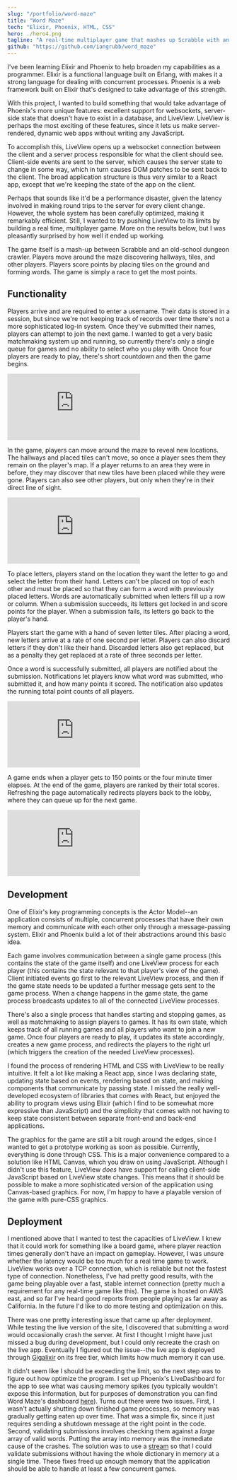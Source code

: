 ```yaml
---
slug: "/portfolio/word-maze"
title: "Word Maze"
tech: "Elixir, Phoenix, HTML, CSS"
hero: ./hero4.png
tagline: "A real-time multiplayer game that mashes up Scrabble with an old-school dungeon crawler."
github: "https://github.com/iangrubb/word_maze"
---
```


I've been learning Elixir and Phoenix to help broaden my capabilities as a programmer. Elixir is a functional language built on Erlang, with makes it a strong language for dealing with concurrent processes. Phoenix is a web framework built on Elixir that's designed to take advantage of this strength.

With this project, I wanted to build something that would take advantage of Phoenix's more unique features: excellent support for websockets, server-side state that doesn't have to exist in a database, and LiveView. LiveView is perhaps the most exciting of these features, since it lets us make server-rendered, dynamic web apps without writing any JavaScript.

To accomplish this, LiveView opens up a websocket connection between the client and a server process responsible for what the client should see. Client-side events are sent to the server, which causes the server state to change in some way, which in turn causes DOM patches to be sent back to the client. The broad application structure is thus very similar to a React app, except that we're keeping the state of the app on the client.

Perhaps that sounds like it'd be a performance disaster, given the latency involved in making round trips to the server for every client change. However, the whole system has been carefully optimized, making it remarkably efficient. Still, I wanted to try pushing LiveView to its limits by building a real time, multiplayer game. More on the results below, but I was pleasantly surprised by how well it ended up working.

The game itself is a mash-up between Scrabble and an old-school dungeon crawler. Players move around the maze discovering hallways, tiles, and other players. Players score points by placing tiles on the ground and forming words. The game is simply a race to get the most points.

## Functionality

Players arrive and are required to enter a username. Their data is stored in a session, but since we're not keeping track of records over time there's not a more sophisticated log-in system. Once they've submitted their names, players can attempt to join the next game. I wanted to get a very basic matchmaking system up and running, so currently there's only a single queue for games and no ability to select who you play with. Once four players are ready to play, there's short countdown and then the game begins.

<iframe src="https://player.vimeo.com/video/450868861" title="Match Making" w="640" h="358" frameborder="0" allow="autoplay; fullscreen" allowfullscreen></iframe>

In the game, players can move around the maze to reveal new locations. The hallways and placed tiles can't move, so once a player sees them they remain on the player's map. If a player returns to an area they were in before, they may discover that new tiles have been placed while they were gone. Players can also see other players, but only when they're in their direct line of sight.

<iframe src="https://player.vimeo.com/video/450868994" title="Movement and Field of View" w="640" h="358" frameborder="0" allow="autoplay; fullscreen" allowfullscreen></iframe>

To place letters, players stand on the location they want the letter to go and select the letter from their hand. Letters can't be placed on top of each other and must be placed so that they can form a word with previously placed letters. Words are automatically submitted when letters fill up a row or column. When a submission succeeds, its letters get locked in and score points for the player. When a submission fails, its letters go back to the player's hand.

Players start the game with a hand of seven letter tiles. After placing a word, new letters arrive at a rate of one second per letter. Players can also discard letters if they don't like their hand. Discarded letters also get replaced, but as a penalty they get replaced at a rate of three seconds per letter.

Once a word is successfully submitted, all players are notified about the submission. Notifications let players know what word was submitted, who submitted it, and how many points it scored. The notification also updates the running total point counts of all players.

<iframe src="https://player.vimeo.com/video/450869028" title="Letter Placement and Notifications" w="640" h="363" frameborder="0" allow="autoplay; fullscreen" allowfullscreen></iframe>

A game ends when a player gets to 150 points or the four minute timer elapses. At the end of the game, players are ranked by their total scores. Refreshing the page automatically redirects players back to the lobby, where they can queue up for the next game.

<iframe src="https://player.vimeo.com/video/450869061" title="Game Ending" w="640" h="363" frameborder="0" allow="autoplay; fullscreen" allowfullscreen></iframe>


## Development

One of Elixir's key programming concepts is the Actor Model--an application consists of multiple, concurrent processes that have their own memory and communicate with each other only through a message-passing system. Elixir and Phoenix build a lot of their abstractions around this basic idea.

Each game involves communication between a single game process (this contains the state of the game itself) and one LiveView process for each player (this contains the state relevant to that player's view of the game). Client initiated events go first to the relevant LiveView process, and then if the game state needs to be updated a further message gets sent to the game process. When a change happens in the game state, the game process broadcasts updates to all of the connected LiveView processes.

There's also a single process that handles starting and stopping games, as well as matchmaking to assign players to games. It has its own state, which keeps track of all running games and all players who want to join a new game. Once four players are ready to play, it updates its state accordingly, creates a new game process, and redirects the players to the right url (which triggers the creation of the needed LiveView processes).

I found the process of rendering HTML and CSS with LiveView to be really intuitive. It felt a lot like making a React app, since I was declaring state, updating state based on events, rendering based on state, and making components that communicate by passing state. I missed the really well-developed ecosystem of libraries that comes with React, but enjoyed the ability to program views using Elixir (which I find to be somewhat more expressive than JavaScript) and the simplicity that comes with not having to keep state consistent between separate front-end and back-end applications.

The graphics for the game are still a bit rough around the edges, since I wanted to get a prototype working as soon as possible. Currently, everything is done through CSS. This is a major convenience compared to a solution like HTML Canvas, which you draw on using JavaScript. Although I didn't use this feature, LiveView *does* have support for calling client-side JavaScript based on LiveView state changes. This means that it should be possible to make a more sophisticated version of the application using Canvas-based graphics. For now, I'm happy to have a playable version of the game with pure-CSS graphics.

## Deployment

I mentioned above that I wanted to test the capacities of LiveView. I knew that it could work for something like a board game, where player reaction times generally don't have an impact on gameplay. However, I was unsure whether the latency would be too much for a real time game to work. LiveView works over a TCP connection, which is reliable but not the fastest type of connection. Nonetheless, I've had pretty good results, with the game being playable over a fast, stable internet connection (pretty much a requirement for any real-time game like this). The game is hosted on AWS east, and so far I've heard good reports from people playing as far away as California. In the future I'd like to do more testing and optimization on this.

There was one pretty interesting issue that came up after deployment. While testing the live version of the site, I discovered that submitting a word would occasionally crash the server. At first I thought I might have just missed a bug during development, but I could only recreate the crash on the live app. Eventually I figured out the issue--the live app is deployed through [Gigalixir](https://www.gigalixir.com/) on its free tier, which limits how much memory it can use.

It didn't seem like I should be exceeding the limit, so the next step was to figure out how optimize the program. I set up Phoenix's LiveDashboard for the app to see what was causing memory spikes (you typically wouldn't expose this information, but for purposes of demonstration you can find Word Maze's dashboard [here](http://word-maze.gigalixirapp.com/dashboard)). Turns out there were two issues. First, I wasn't actually shutting down finished game processes, so memory was gradually getting eaten up over time. That was a simple fix, since it just requires sending a shutdown message at the right point in the code. Second, validating submissions involves checking them against a *large* array of valid words. Putting the array into memory was the immediate cause of the crashes. The solution was to use a [stream](https://hexdocs.pm/elixir/Stream.html) so that I could validate submissions without having the whole dictionary in memory at a single time. These fixes freed up enough memory that the application should be able to handle at least a few concurrent games.